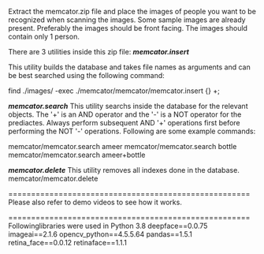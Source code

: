 Extract the memcator.zip file and place the images of people you want to be recognized when scanning the images. Some sample images are already present. Preferably the images should be front facing. The images should contain only 1 person.

There are 3 utilities inside this zip file:
***memcator.insert***

This utility builds the database and takes file names as arguments and can be best searched using the following command:

find ./images/ -exec ./memcator/memcator/memcator.insert {} +;

***memcator.search***
This utility searchs inside the database for the relevant objects. The '+' is an AND operator and the '-' is a NOT operator for the prediactes. Always perform subsequent AND '+' operations first before performing the NOT '-' operations. Following are some example commands:

memcator/memcator.search ameer
memcator/memcator.search bottle
memcator/memcator.search ameer+bottle


***memcator.delete***
This utility removes all indexes done in the database.
memcator/memcator.delete

=====================================================
Please also refer to demo videos to see how it works.

=====================================================
Followinglibraries were used in Python 3.8
deepface==0.0.75
imageai==2.1.6
opencv_python==4.5.5.64
pandas==1.5.1
retina_face==0.0.12
retinaface==1.1.1







